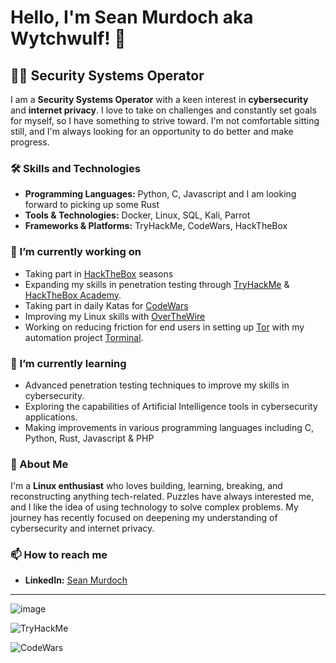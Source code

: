 # Hello, I'm Sean Murdoch aka Wytchwulf! 👋

## 👨‍💻 Security Systems Operator

I am a **Security Systems Operator** with a keen interest in **cybersecurity** and **internet privacy**. I love to take on challenges and constantly set goals for myself, so I have something to strive toward. I'm not comfortable sitting still, and I'm always looking for an opportunity to do better and make progress.

### 🛠 Skills and Technologies

- **Programming Languages:** Python, C, Javascript and I am looking forward to picking up some Rust
- **Tools & Technologies:** Docker, Linux, SQL, Kali, Parrot
- **Frameworks & Platforms:** TryHackMe, CodeWars, HackTheBox

### 🔭 I’m currently working on

- Taking part in [HackTheBox](https://app.hackthebox.com/profile/1903508) seasons
- Expanding my skills in penetration testing through [TryHackMe](https://tryhackme.com/p/Wytchwulf) & [HackTheBox Academy](https://academy.hackthebox.com/).
- Taking part in daily Katas for [CodeWars](https://www.codewars.com/)
- Improving my Linux skills with [OverTheWire](https://overthewire.org/)
- Working on reducing friction for end users in setting up [Tor](https://www.torproject.org/) with my automation project [Torminal](https://github.com/Wytchwulf/Torminal).

### 🌱 I’m currently learning

- Advanced penetration testing techniques to improve my skills in cybersecurity.
- Exploring the capabilities of Artificial Intelligence tools in cybersecurity applications.
- Making improvements in various programming languages including C, Python, Rust, Javascript & PHP

### 💬 About Me

I'm a **Linux enthusiast** who loves building, learning, breaking, and reconstructing anything tech-related. Puzzles have always interested me, and I like the idea of using technology to solve complex problems. My journey has recently focused on deepening my understanding of cybersecurity and internet privacy.

### 📫 How to reach me

- **LinkedIn:** [Sean Murdoch](https://www.linkedin.com/in/sean-murdoch-914398236)

---
![image](https://github.com/user-attachments/assets/71f3bc80-a509-4cfd-8331-7d7c3cd9edbc)

![TryHackMe](https://tryhackme-badges.s3.amazonaws.com/Wytchwulf.png) 

![CodeWars](https://www.codewars.com/users/Wytchwulf/badges/large)

